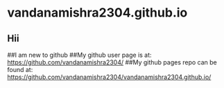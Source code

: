# vandanamishra2304.github.io
## Hii
##I am new to github
##My github user page is at: https://github.com/vandanamishra2304/
##My github pages repo can be found at: https://github.com/vandanamishra2304/vandanamishra2304.github.io/
